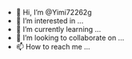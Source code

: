 - 👋 Hi, I’m @Yimi72262g
- 👀 I’m interested in ...
- 🌱 I’m currently learning ...
- 💞️ I’m looking to collaborate on ...
- 📫 How to reach me ...

<!---
Yimi72262g/Yimi72262g is a ✨ special ✨ repository because its `README.md` (this file) appears on your GitHub profile.
You can click the Preview link to take a look at your changes.
--->
